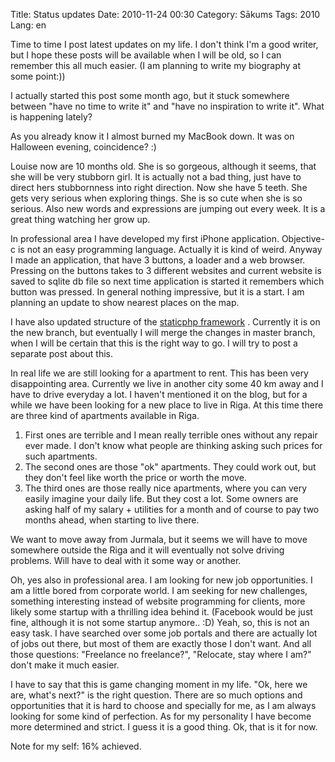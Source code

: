 Title: Status updates
Date: 2010-11-24 00:30
Category: Sākums
Tags: 2010
Lang: en

Time to time I post latest updates on my life. I don't think I'm a good writer, but I hope these posts will be available when I will be old, so I can remember this all much easier. (I am planning to write my biography at some point:))

I actually started this post some month ago, but it stuck somewhere between "have no time to write it" and "have no inspiration to write it". What is happening lately?

As you already know it I almost burned my MacBook down. It was on Halloween evening, coincidence? :)

Louise now are 10 months old. She is so gorgeous, although it seems, that she will be very stubborn girl. It is actually not a bad thing, just have to direct hers stubbornness into right direction. Now she have 5 teeth. She gets very serious when exploring things. She is so cute when she is so serious. Also new words and expressions are jumping out every week. It is a great thing watching her grow up.

In professional area I have developed my first iPhone application. Objective-c is not an easy programming language. Actually it is kind of weird. Anyway I made an application, that have 3 buttons, a loader and a web browser. Pressing on the buttons takes to 3 different websites and current website is saved to sqlite db file so next time application is started it remembers which button was pressed. In general nothing impressive, but it is a start. I am planning an update to show nearest places on the map.

I have also updated structure of the [staticphp framework][1] . Currently it is on the new branch, but eventually I will merge the changes in master branch, when I will be certain that this is the right way to go. I will try to post a separate post about this.

In real life we are still looking for a apartment to rent. This has been very disappointing area. Currently we live in another city some 40 km away and I have to drive everyday a lot. I haven't mentioned it on the blog, but for a while we have been looking for a new place to live in Riga. At this time there are three kind of apartments available in Riga.

1. First ones are terrible and I mean really terrible ones without any repair ever made. I don't know what people are thinking asking such prices for such apartments.
2. The second ones are those "ok" apartments. They could work out, but they don't feel like worth the price or worth the move.
3. The third ones are those really nice apartments, where you can very easily imagine your daily life. But they cost a lot. Some owners are asking half of my salary + utilities for a month and of course to pay two months ahead, when starting to live there.

We want to move away from Jurmala, but it seems we will have to move somewhere outside the Riga and it will eventually not solve driving problems. Will have to deal with it some way or another.

Oh, yes also in professional area. I am looking for new job opportunities. I am a little bored from corporate world. I am seeking for new challenges, something interesting instead of website programming for clients, more likely some startup with a thrilling idea behind it. (Facebook would be just fine, although it is not some startup anymore.. :D) Yeah, so, this is not an easy task. I have searched over some job portals and there are actually lot of jobs out there, but most of them are exactly those I don't want. And all those questions: "Freelance no freelance?", "Relocate, stay where I am?" don't make it much easier.

I have to say that this is game changing moment in my life. "Ok, here we are, what's next?" is the right question. There are so much options and opportunities that it is hard to choose and specially for me, as I am always looking for some kind of perfection. As for my personality I have become more determined and strict. I guess it is a good thing. Ok, that is it for now.

Note for my self: 16% achieved.

[1]: https://github.com/gintsmurans/staticphp/tree/structure
